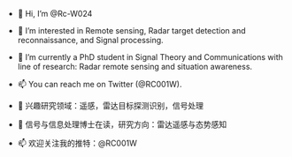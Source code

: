 - 👋 Hi, I’m @Rc-W024
- 👀 I’m interested in Remote sensing, Radar target detection and reconnaissance, and Signal processing.
- 🌱 I’m currently a PhD student in Signal Theory and Communications with line of research: Radar remote sensing and situation awareness.
- 📫 You can reach me on Twitter (@RC001W).

- 👀 兴趣研究领域：遥感，雷达目标探测识别，信号处理
- 🌱 信号与信息处理博士在读，研究方向：雷达遥感与态势感知
- 📫 欢迎关注我的推特：@RC001W

<!---
Rc-W024/Rc-W024 WELCOME TO MY SPACE!✨ 来坐坐，喝杯茶！
--->
